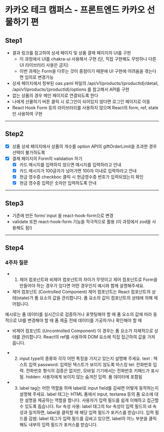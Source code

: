 # 카카오 테크 캠퍼스 - 프론트엔드 카카오 선물하기 편

## Step1

- 결과 링크를 참고하여 상세 페이지 및 상품 결제 페이지의 UI를 구현
  - 이 과정에서 UI를 chakra-ui 사용해서 구현 (단, 직접 구현해도 무방하나 다른 UI 라이브러리 사용은 금지)
  - 이번 과제는 Form을 다루는 것이 중점이기 때문에 UI 구현에 어려움을 겪는다면 임의로 변경가능
- 상세 페이지에서 청부된 oas.yaml 파일의 /api/v1/products/{productId}/detail, /api/v1/products/{productId}/options 를 참고해서 API를 구현
- 없는 상품의 경우 메인 페이지로 연결되도록 한다
- 나에게 선물하기 버튼 클릭 시 로그인이 되어있지 않다면 로그인 페이지로 이동
- React Hook Form 등의 라이브러리를 사용하지 않으며 React의 form, ref, state만 사용하여 구현

---

## Step2

- [x] 상품 상세 페이지에서 상품의 개수를 option API의 giftOrderLimit을 초과한 경우 선택이 불가하도록
- [x] 결제 페이지의 Form의 validation 하기
  - [x] 카드 메시지를 입력하지 않으면 메시지를 입력하라고 안내
  - [x] 카드 메시지가 100글자가 넘어가면 100자 이내로 입력하라고 안내
  - [x] 현금 영수증 checkboc 클릭 시 현금영수증 번호가 입력되었는지 확인
  - [x] 현금 영수증 입력은 숫자만 입력하도록 안내

---

## Step3

- 기존에 만든 form/ input 을 react-hook-form으로 변경
- validate 또한 react-hook-form 기능을 적극적으로 활용 (이 과정에서 zod을 사용해도 됨!)

---

## Step4

### 4주차 질문

- 1. 제어 컴포넌트와 비제어 컴포넌트의 차이가 무엇이고 제어 컴포넌트로 Form을 만들어야 하는 경우가 있다면 어떤 경우인지 예시와 함께 설명해주세요.
- 제어 컴포넌트 (Controlled Component)
  제어 컴포넌트는 React 컴포넌트의 상태(state)가 폼 요소의 값을 관리합니다. 폼 요소의 값이 컴포넌트의 상태에 의해 제어됩니다.

예시로는
폼 데이터를 실시간으로 검증하거나 포맷팅해야 할 때
폼 요소의 값에 따라 동적으로 UI를 변경해야 할 때
폼 제출 전에 데이터를 가공하거나 확인해야 할 때

- 비제어 컴포넌트 (Uncontrolled Component)
  이 경우는 폼 요소가 자체적으로 상태를 관리합니다. React의 ref를 사용하여 DOM 요소에 직접 접근하여 값을 가져옵니다.

- 2. input type의 종류와 각각 어떤 특징을 가지고 있는지 설명해 주세요.
     text : 텍스트 입력
     password: 입력된 텍스트가 보이지 않도록 마스킹
     tel: 전화번호 입력. 전화번호 형식의 검증은 없지만, 모바일 기기에서는 전화번호 키패드가 표시됨.
     hidden: 사용자에게 보이지 않는 숨겨진 입력. 폼 데이터에 포함됨

- 3. label tag는 어떤 역할을 하며 label로 input field를 감싸면 어떻게 동작하는지 설명해 주세요.
     label 태그는 HTML 폼에서 input, textarea 등의 폼 요소에 대한 설명을 제공하는 역할을 합니다. 사용자가 입력 필드를 쉽게 이해하고 접근할 수 있도록 돕습니다.
     for 속성 사용: label 태그의 for 속성이 입력 필드의 id 속성과 일치하면, label을 클릭할 때 해당 입력 필드가 포커스를 받습니다.
     입력 필드를 감쌈: label 태그가 입력 필드를 감싸고 있으면, label의 어느 부분을 클릭해도 내부의 입력 필드가 포커스를 받습니다.
